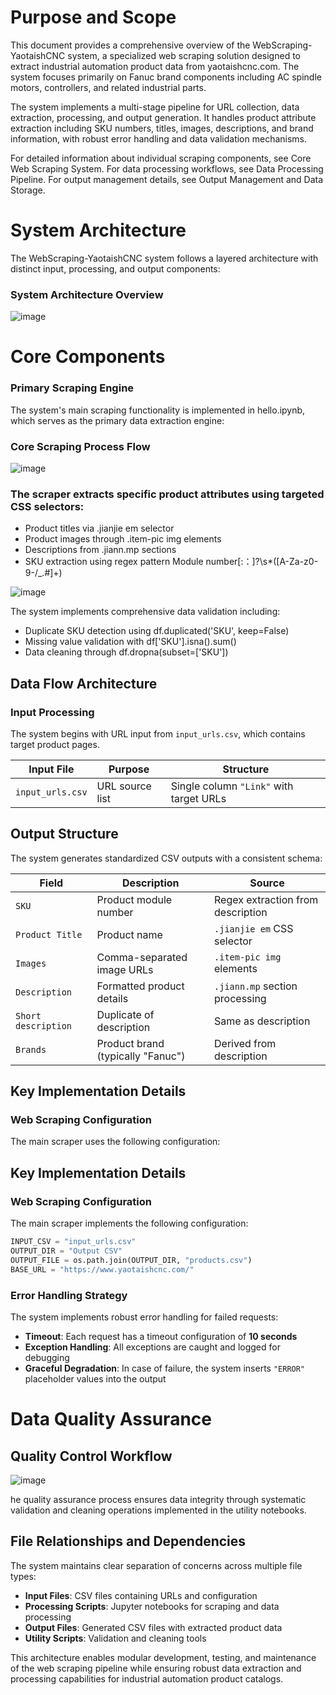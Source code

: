 # **Purpose and Scope**
This document provides a comprehensive overview of the WebScraping-YaotaishCNC system, a specialized web scraping solution designed to extract industrial automation product data from yaotaishcnc.com. The system focuses primarily on Fanuc brand components including AC spindle motors, controllers, and related industrial parts.

The system implements a multi-stage pipeline for URL collection, data extraction, processing, and output generation. It handles product attribute extraction including SKU numbers, titles, images, descriptions, and brand information, with robust error handling and data validation mechanisms.

For detailed information about individual scraping components, see Core Web Scraping System. For data processing workflows, see Data Processing Pipeline. For output management details, see Output Management and Data Storage.

# **System Architecture**
The WebScraping-YaotaishCNC system follows a layered architecture with distinct input, processing, and output components:

### System Architecture Overview
![image](https://github.com/user-attachments/assets/9eb5c337-c0f6-4706-a901-0ca2138ed84a)

# Core Components
### Primary Scraping Engine
The system's main scraping functionality is implemented in hello.ipynb, which serves as the primary data extraction engine:

### Core Scraping Process Flow
![image](https://github.com/user-attachments/assets/593a8168-5013-4723-bd39-b3b6d0c345a9)

### The scraper extracts specific product attributes using targeted CSS selectors:

*   Product titles via .jianjie em selector
*   Product images through .item-pic img elements
*   Descriptions from .jiann.mp sections
*   SKU extraction using regex pattern Module number[:：]?\s*([A-Za-z0-9\-/_.#]+)

![image](https://github.com/user-attachments/assets/cee4910c-f3ea-4a46-b4ba-ba171acf5678)

The system implements comprehensive data validation including:

*  Duplicate SKU detection using df.duplicated('SKU', keep=False)
*  Missing value validation with df['SKU'].isna().sum()
*  Data cleaning through df.dropna(subset=['SKU'])

## Data Flow Architecture

### Input Processing

The system begins with URL input from `input_urls.csv`, which contains target product pages.

| Input File      | Purpose         | Structure                              |
|-----------------|-----------------|----------------------------------------|
| `input_urls.csv` | URL source list | Single column `"Link"` with target URLs |

## Output Structure

The system generates standardized CSV outputs with a consistent schema:

| Field             | Description                   | Source                                  |
|------------------|-------------------------------|-----------------------------------------|
| `SKU`            | Product module number         | Regex extraction from description       |
| `Product Title`  | Product name                  | `.jianjie em` CSS selector              |
| `Images`         | Comma-separated image URLs    | `.item-pic img` elements                |
| `Description`    | Formatted product details     | `.jiann.mp` section processing          |
| `Short description` | Duplicate of description   | Same as description                     |
| `Brands`         | Product brand (typically "Fanuc") | Derived from description           |


## Key Implementation Details

### Web Scraping Configuration

The main scraper uses the following configuration:

## Key Implementation Details

### Web Scraping Configuration

The main scraper implements the following configuration:

```python
INPUT_CSV = "input_urls.csv"
OUTPUT_DIR = "Output CSV"
OUTPUT_FILE = os.path.join(OUTPUT_DIR, "products.csv")
BASE_URL = "https://www.yaotaishcnc.com/"
```
### Error Handling Strategy

The system implements robust error handling for failed requests:

- **Timeout**: Each request has a timeout configuration of **10 seconds**
- **Exception Handling**: All exceptions are caught and logged for debugging
- **Graceful Degradation**: In case of failure, the system inserts `"ERROR"` placeholder values into the output

# Data Quality Assurance
## Quality Control Workflow

![image](https://github.com/user-attachments/assets/ed59b10a-9593-4920-b2c7-120842c1447c)

he quality assurance process ensures data integrity through systematic validation and cleaning operations implemented in the utility notebooks.

## File Relationships and Dependencies

The system maintains clear separation of concerns across multiple file types:

- **Input Files**: CSV files containing URLs and configuration  
- **Processing Scripts**: Jupyter notebooks for scraping and data processing  
- **Output Files**: Generated CSV files with extracted product data  
- **Utility Scripts**: Validation and cleaning tools  

This architecture enables modular development, testing, and maintenance of the web scraping pipeline while ensuring robust data extraction and processing capabilities for industrial automation product catalogs.

